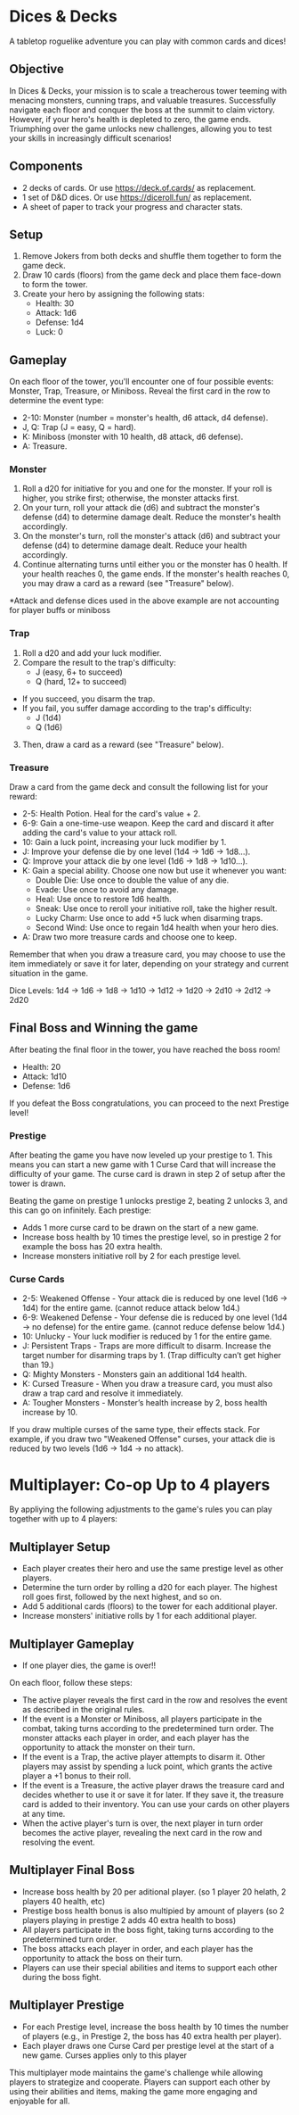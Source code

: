 # Dices & Decks

A tabletop roguelike adventure you can play with common cards and dices!

## Objective

In Dices & Decks, your mission is to scale a treacherous tower teeming with menacing monsters, cunning traps, and valuable treasures. Successfully navigate each floor and conquer the boss at the summit to claim victory. However, if your hero's health is depleted to zero, the game ends. Triumphing over the game unlocks new challenges, allowing you to test your skills in increasingly difficult scenarios!

## Components


- 2 decks of cards. Or use https://deck.of.cards/ as replacement.
- 1 set of D&D dices. Or use https://diceroll.fun/ as replacement.
- A sheet of paper to track your progress and character stats.

## Setup

1. Remove Jokers from both decks and shuffle them together to form the game deck.
2. Draw 10 cards (floors) from the game deck and place them face-down to form the tower.
3. Create your hero by assigning the following stats:
    * Health: 30
    * Attack: 1d6
    * Defense: 1d4
    * Luck: 0

## Gameplay

On each floor of the tower, you'll encounter one of four possible events: Monster, Trap, Treasure, or Miniboss. Reveal the first card in the row to determine the event type:

* 2-10: Monster (number = monster's health, d6 attack, d4 defense).
* J, Q: Trap (J = easy, Q = hard).
* K: Miniboss (monster with 10 health, d8 attack, d6 defense).
* A: Treasure.

### Monster

1. Roll a d20 for initiative for you and one for the monster. If your roll is higher, you strike first; otherwise, the monster attacks first.
2. On your turn, roll your attack die (d6) and subtract the monster's defense (d4) to determine damage dealt. Reduce the monster's health accordingly.
3. On the monster's turn, roll the monster's attack (d6) and subtract your defense (d4) to determine damage dealt. Reduce your health accordingly.
4. Continue alternating turns until either you or the monster has 0 health. If your health reaches 0, the game ends. If the monster's health reaches 0, you may draw a card as a reward (see "Treasure" below).

*Attack and defense dices used in the above example are not accounting for player buffs or miniboss

### Trap

1. Roll a d20 and add your luck modifier.
2. Compare the result to the trap's difficulty:
    - J (easy, 6+ to succeed)
    - Q (hard, 12+ to succeed)
- If you succeed, you disarm the trap.
- If you fail, you suffer damage according to the trap's difficulty:
    - J (1d4)
    - Q (1d6)
3. Then, draw a card as a reward (see "Treasure" below).

### Treasure

Draw a card from the game deck and consult the following list for your reward:

* 2-5: Health Potion. Heal for the card's value + 2.
* 6-9: Gain a one-time-use weapon. Keep the card and discard it after adding the card's value to your attack roll.
* 10: Gain a luck point, increasing your luck modifier by 1.
* J: Improve your defense die by one level (1d4 -> 1d6 -> 1d8…).
* Q: Improve your attack die by one level (1d6 -> 1d8 -> 1d10…).
* K: Gain a special ability. Choose one now but use it whenever you want:
    * Double Die: Use once to double the value of any die.
    * Evade: Use once to avoid any damage.
    * Heal: Use once to restore 1d6 health.
    * Sneak: Use once to reroll your initiative roll, take the higher result.
    * Lucky Charm: Use once to add +5 luck when disarming traps.
    * Second Wind: Use once to regain 1d4 health when your hero dies.
* A: Draw two more treasure cards and choose one to keep.

Remember that when you draw a treasure card, you may choose to use the item immediately or save it for later, depending on your strategy and current situation in the game.

Dice Levels: 1d4 -> 1d6 -> 1d8 -> 1d10 -> 1d12 -> 1d20 -> 2d10 -> 2d12 -> 2d20

## Final Boss and Winning the game

After beating the final floor in the tower, you have reached the boss room!

* Health: 20
* Attack: 1d10
* Defense: 1d6

If you defeat the Boss congratulations, you can proceed to the next Prestige level!

### Prestige

After beating the game you have now leveled up your prestige to 1. This means you can start a new game with 1 Curse Card that will increase the difficulty of your game. The curse card is drawn in step 2 of setup after the tower is drawn.

Beating the game on prestige 1 unlocks prestige 2, beating 2 unlocks 3, and this can go on infinitely. Each prestige: 

- Adds 1 more curse card to be drawn on the start of a new game.
- Increase boss health by 10 times the prestige level, so in prestige 2 for example the boss has 20 extra health.
- Increase monsters initiative roll by 2 for each prestige level.

### Curse Cards

* 2-5: Weakened Offense - Your attack die is reduced by one level (1d6 -> 1d4) for the entire game. (cannot reduce attack below 1d4.)
* 6-9: Weakened Defense - Your defense die is reduced by one level (1d4 -> no defense) for the entire game. (cannot reduce defense below 1d4.)
* 10: Unlucky - Your luck modifier is reduced by 1 for the entire game.
* J: Persistent Traps - Traps are more difficult to disarm. Increase the target number for disarming traps by 1. (Trap difficulty can’t get higher than 19.)
* Q: Mighty Monsters - Monsters gain an additional 1d4 health.
* K: Cursed Treasure - When you draw a treasure card, you must also draw a trap card and resolve it immediately.
* A: Tougher Monsters - Monster’s health increase by 2, boss health increase by 10.

If you draw multiple curses of the same type, their effects stack. For example, if you draw two "Weakened Offense" curses, your attack die is reduced by two levels (1d6 -> 1d4 -> no attack).

# Multiplayer: Co-op Up to 4 players

By appliying the following adjustments to the game's rules you can play together with up to 4 players:

## Multiplayer Setup

- Each player creates their hero and use the same prestige level as other players.
- Determine the turn order by rolling a d20 for each player. The highest roll goes first, followed by the next highest, and so on.
- Add 5 additional cards (floors) to the tower for each additional player.
- Increase monsters' initiative rolls by 1 for each additional player.

## Multiplayer Gameplay

- If one player dies, the game is over!!

On each floor, follow these steps:

- The active player reveals the first card in the row and resolves the event as described in the original rules.
- If the event is a Monster or Miniboss, all players participate in the combat, taking turns according to the predetermined turn order. The monster attacks each player in order, and each player has the opportunity to attack the monster on their turn.
- If the event is a Trap, the active player attempts to disarm it. Other players may assist by spending a luck point, which grants the active player a +1 bonus to their roll.
- If the event is a Treasure, the active player draws the treasure card and decides whether to use it or save it for later. If they save it, the treasure card is added to their inventory. You can use your cards on other players at any time.
- When the active player's turn is over, the next player in turn order becomes the active player, revealing the next card in the row and resolving the event.

## Multiplayer Final Boss

- Increase boss health by 20 per aditional player. (so 1 player 20 helath, 2 players 40 health, etc)
- Prestige boss health bonus is also multipied by amount of players (so 2 players playing in prestige 2 adds 40 extra health to boss)
- All players participate in the boss fight, taking turns according to the predetermined turn order.
- The boss attacks each player in order, and each player has the opportunity to attack the boss on their turn.
- Players can use their special abilities and items to support each other during the boss fight.

## Multiplayer Prestige

- For each Prestige level, increase the boss health by 10 times the number of players (e.g., in Prestige 2, the boss has 40 extra health per player).
- Each player draws one Curse Card per prestige level at the start of a new game. Curses applies only to this player

This multiplayer mode maintains the game's challenge while allowing players to strategize and cooperate. Players can support each other by using their abilities and items, making the game more engaging and enjoyable for all.
